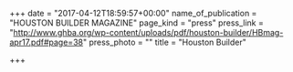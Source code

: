+++
date = "2017-04-12T18:59:57+00:00"
name_of_publication = "HOUSTON BUILDER MAGAZINE"
page_kind = "press"
press_link = "http://www.ghba.org/wp-content/uploads/pdf/houston-builder/HBmag-apr17.pdf#page=38"
press_photo = ""
title = "Houston Builder"

+++